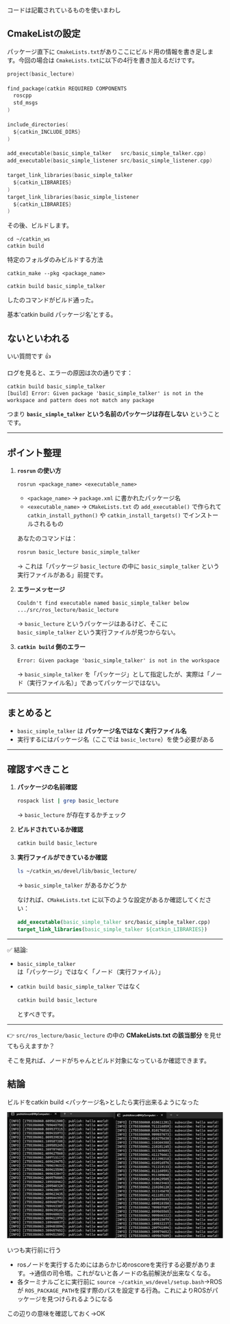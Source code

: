コードは記載されているものを使いまわし



## CmakeListの設定

パッケージ直下に `CmakeLists.txt`がありここにビルド用の情報を書き足します。今回の場合は `CmakeLists.txt`に以下の4行を書き加えるだけです。

```c
project(basic_lecture)

find_package(catkin REQUIRED COMPONENTS
  roscpp
  std_msgs
)

include_directories(
  ${catkin_INCLUDE_DIRS}
)

add_executable(basic_simple_talker   src/basic_simple_talker.cpp)
add_executable(basic_simple_listener src/basic_simple_listener.cpp)

target_link_libraries(basic_simple_talker
  ${catkin_LIBRARIES}
)
target_link_libraries(basic_simple_listener
  ${catkin_LIBRARIES}
)

```


その後、ビルドします。

```
cd ~/catkin_ws
catkin build

```


特定のフォルダのみビルドする方法

```shell
catkin_make --pkg <package_name>

```

```shell
catkin build basic_simple_talker
```

したのコマンドがビルド通った。

基本'catkin build パッケージ名'とする。



## ないといわれる

いい質問です 👍

ログを見ると、エラーの原因は次の通りです：

```
catkin build basic_simple_talker
[build] Error: Given package 'basic_simple_talker' is not in the workspace and pattern does not match any package
```

つまり **`basic_simple_talker` という名前のパッケージは存在しない** ということです。

---

## ポイント整理

1. **`rosrun` の使い方**

   ```
   rosrun <package_name> <executable_name>
   ```

   * `<package_name>` → `package.xml` に書かれたパッケージ名
   * `<executable_name>` → `CMakeLists.txt` の `add_executable()` で作られて `catkin_install_python()` や `catkin_install_targets()` でインストールされるもの

   あなたのコマンドは：

   ```bash
   rosrun basic_lecture basic_simple_talker
   ```

   → これは「パッケージ `basic_lecture` の中に `basic_simple_talker` という実行ファイルがある」前提です。
2. **エラーメッセージ**

   ```
   Couldn't find executable named basic_simple_talker below .../src/ros_lecture/basic_lecture
   ```

   → `basic_lecture` というパッケージはあるけど、そこに `basic_simple_talker` という実行ファイルが見つからない。
3. **`catkin build` 側のエラー**

   ```
   Error: Given package 'basic_simple_talker' is not in the workspace
   ```

   → `basic_simple_talker` を「パッケージ」として指定したが、実際は「ノード（実行ファイル名）」であってパッケージではない。

---

## まとめると

* `basic_simple_talker` は **パッケージ名ではなく実行ファイル名**
* 実行するにはパッケージ名（ここでは `basic_lecture`）を使う必要がある

---

## 確認すべきこと

1. **パッケージの名前確認**

   ```bash
   rospack list | grep basic_lecture
   ```

   → `basic_lecture` が存在するかチェック
2. **ビルドされているか確認**

   ```bash
   catkin build basic_lecture
   ```
3. **実行ファイルができているか確認**

   ```bash
   ls ~/catkin_ws/devel/lib/basic_lecture/
   ```

   → `basic_simple_talker` があるかどうか

   なければ、`CMakeLists.txt` に以下のような設定があるか確認してください：

   ```cmake
   add_executable(basic_simple_talker src/basic_simple_talker.cpp)
   target_link_libraries(basic_simple_talker ${catkin_LIBRARIES})
   ```

---

✅ 結論:

* `basic_simple_talker` は「パッケージ」ではなく「ノード（実行ファイル）」
* `catkin build basic_simple_talker` ではなく

  ```bash
  catkin build basic_lecture
  ```

  とすべきです。

---

👉 `src/ros_lecture/basic_lecture` の中の **CMakeLists.txt の該当部分** を見せてもらえますか？

そこを見れば、ノードがちゃんとビルド対象になっているか確認できます。


## 結論

ビルドをcatkin build <パッケージ名>としたら実行出来るようになった


![1755386072994](image/explanation/1755386072994.png)


いつも実行前に行う

- rosノードを実行するためにはあらかじめroscoreを実行する必要があります。→通信の司令塔。これがないと各ノードの名前解決が出来なくなる。
- 各ターミナルごとに実行前に `source ~/catkin_ws/devel/setup.bash`→ROSが `ROS_PACKAGE_PATH`を探す際のパスを設定する行為。これによりROSがパッケージを見つけられるようになる

この辺りの意味を確認しておく→OK
